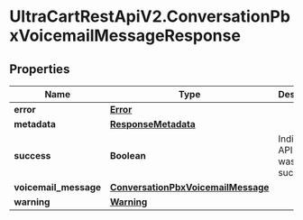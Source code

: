 # UltraCartRestApiV2.ConversationPbxVoicemailMessageResponse

## Properties
Name | Type | Description | Notes
------------ | ------------- | ------------- | -------------
**error** | [**Error**](Error.md) |  | [optional] 
**metadata** | [**ResponseMetadata**](ResponseMetadata.md) |  | [optional] 
**success** | **Boolean** | Indicates if API call was successful | [optional] 
**voicemail_message** | [**ConversationPbxVoicemailMessage**](ConversationPbxVoicemailMessage.md) |  | [optional] 
**warning** | [**Warning**](Warning.md) |  | [optional] 


